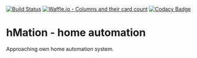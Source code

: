 [![Build Status](https://travis-ci.org/hmation/hmation.svg?branch=master)](https://travis-ci.org/hmation/hmation)
[![Waffle.io - Columns and their card count](https://badge.waffle.io/hmation/hmation.svg?columns=all)](https://waffle.io/hmation/hmation)
[![Codacy Badge](https://api.codacy.com/project/badge/Grade/4140713b6f0d44f0aaa12cacc3315f15)](https://www.codacy.com/app/gmaslowski/hmation?utm_source=github.com&amp;utm_medium=referral&amp;utm_content=hmation/hmation&amp;utm_campaign=Badge_Grade)

hMation - home automation
=========================
Approaching own home automation system.
